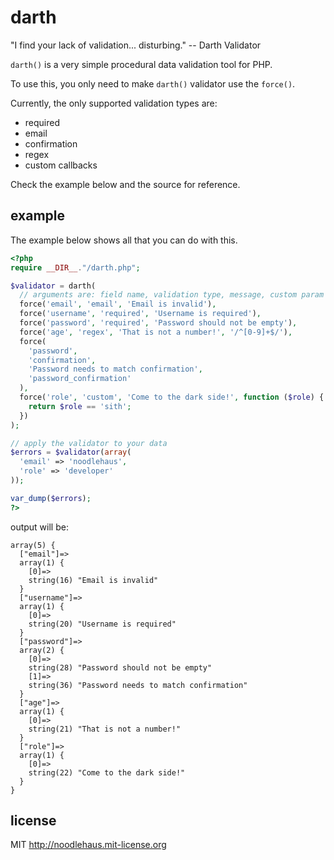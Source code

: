 # darth

"I find your lack of validation... disturbing." -- Darth Validator

`darth()` is a very simple procedural data validation tool for PHP.

To use this, you only need to make `darth()` validator use the `force()`.

Currently, the only supported validation types are:

* required
* email
* confirmation
* regex
* custom callbacks

Check the example below and the source for reference.

## example

The example below shows all that you can do with this.

```php
<?php
require __DIR__."/darth.php";

$validator = darth(
  // arguments are: field name, validation type, message, custom param
  force('email', 'email', 'Email is invalid'),
  force('username', 'required', 'Username is required'),
  force('password', 'required', 'Password should not be empty'),
  force('age', 'regex', 'That is not a number!', '/^[0-9]+$/'),
  force(
    'password',
    'confirmation',
    'Password needs to match confirmation',
    'password_confirmation'
  ),
  force('role', 'custom', 'Come to the dark side!', function ($role) {
    return $role == 'sith';
  })
);

// apply the validator to your data
$errors = $validator(array(
  'email' => 'noodlehaus',
  'role' => 'developer'
));

var_dump($errors);
?>
```

output will be:

```
array(5) {
  ["email"]=>
  array(1) {
    [0]=>
    string(16) "Email is invalid"
  }
  ["username"]=>
  array(1) {
    [0]=>
    string(20) "Username is required"
  }
  ["password"]=>
  array(2) {
    [0]=>
    string(28) "Password should not be empty"
    [1]=>
    string(36) "Password needs to match confirmation"
  }
  ["age"]=>
  array(1) {
    [0]=>
    string(21) "That is not a number!"
  }
  ["role"]=>
  array(1) {
    [0]=>
    string(22) "Come to the dark side!"
  }
}
```

## license

MIT <http://noodlehaus.mit-license.org>
